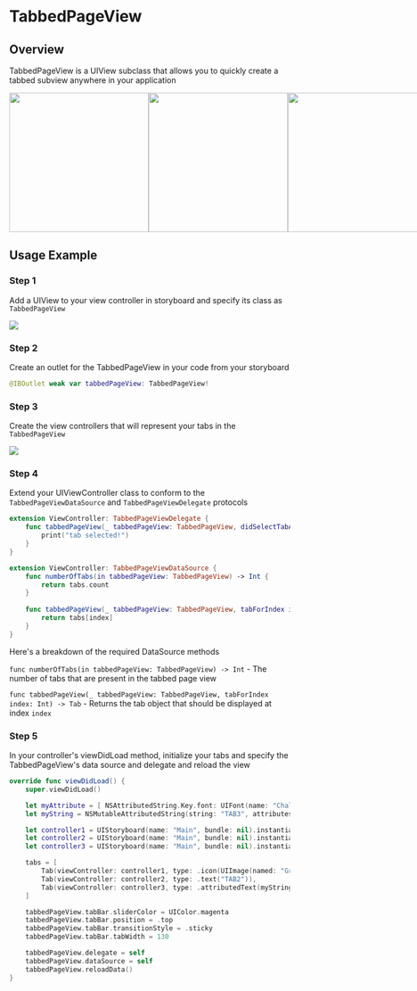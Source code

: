 # TabbedPageView

## Overview

TabbedPageView is a UIView subclass that allows you to quickly create a tabbed subview anywhere in your application

<div style="display:flex;">
  <img src="https://raw.githubusercontent.com/michaelonjack/tabbedpageview/master/Resources/TabbedPageViewExample1.gif" width="250">
  <img src="https://raw.githubusercontent.com/michaelonjack/tabbedpageview/master/Resources/TabbedPageViewExample2.gif" width="250">
  <img src="https://raw.githubusercontent.com/michaelonjack/tabbedpageview/master/Resources/TabbedPageViewExample3.gif" width="250">
</div>

## Usage Example

### Step 1

Add a UIView to your view controller in storyboard and specify its class as ```TabbedPageView```

![](https://raw.githubusercontent.com/michaelonjack/tabbedpageview/master/Resources/ExampleScreen2.png)

### Step 2

Create an outlet for the TabbedPageView in your code from your storyboard
```swift
@IBOutlet weak var tabbedPageView: TabbedPageView!
```

### Step 3

Create the view controllers that will represent your tabs in the ```TabbedPageView```

![](https://raw.githubusercontent.com/michaelonjack/tabbedpageview/master/Resources/ExampleScreen1.png)

### Step 4

Extend your UIViewController class to conform to the ```TabbedPageViewDataSource``` and ```TabbedPageViewDelegate``` protocols
```swift
extension ViewController: TabbedPageViewDelegate {
    func tabbedPageView(_ tabbedPageView: TabbedPageView, didSelectTabAt index: Int) {
        print("tab selected!")
    }
}

extension ViewController: TabbedPageViewDataSource {
    func numberOfTabs(in tabbedPageView: TabbedPageView) -> Int {
        return tabs.count
    }
    
    func tabbedPageView(_ tabbedPageView: TabbedPageView, tabForIndex index: Int) -> Tab {
        return tabs[index]
    }
}
```

Here's a breakdown of the required DataSource methods

```func numberOfTabs(in tabbedPageView: TabbedPageView) -> Int``` - The number of tabs that are present in the tabbed page view

```func tabbedPageView(_ tabbedPageView: TabbedPageView, tabForIndex index: Int) -> Tab``` - Returns the tab object that should be displayed at index ```index```

### Step 5

In your controller's viewDidLoad method, initialize your tabs and specify the TabbedPageView's data source and delegate and reload the view

```swift
override func viewDidLoad() {
    super.viewDidLoad()

    let myAttribute = [ NSAttributedString.Key.font: UIFont(name: "Chalkduster", size: 12.0)!, NSAttributedString.Key.foregroundColor: UIColor.red]
    let myString = NSMutableAttributedString(string: "TAB3", attributes: myAttribute )

    let controller1 = UIStoryboard(name: "Main", bundle: nil).instantiateViewController(withIdentifier: "View1")
    let controller2 = UIStoryboard(name: "Main", bundle: nil).instantiateViewController(withIdentifier: "View2")
    let controller3 = UIStoryboard(name: "Main", bundle: nil).instantiateViewController(withIdentifier: "View3")

    tabs = [
        Tab(viewController: controller1, type: .icon(UIImage(named: "Grid")!)),
        Tab(viewController: controller2, type: .text("TAB2")),
        Tab(viewController: controller3, type: .attributedText(myString))
    ]

    tabbedPageView.tabBar.sliderColor = UIColor.magenta
    tabbedPageView.tabBar.position = .top
    tabbedPageView.tabBar.transitionStyle = .sticky
    tabbedPageView.tabBar.tabWidth = 130

    tabbedPageView.delegate = self
    tabbedPageView.dataSource = self
    tabbedPageView.reloadData()
}
```
